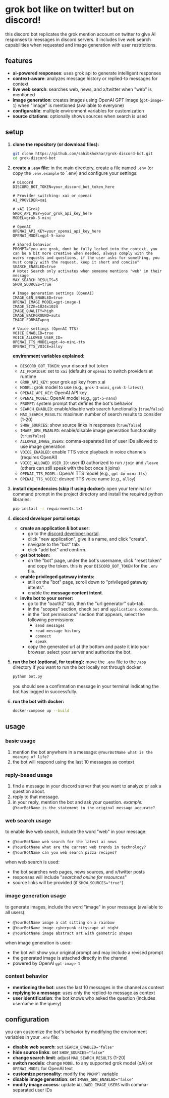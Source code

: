 # grok bot like on twitter! but on discord!

this discord bot replicates the grok mention account on twitter to give AI responses to messages in discord servers. it includes live web search capabilities when requested and image generation with user restrictions.

## features

- **ai-powered responses**: uses grok api to generate intelligent responses
- **context-aware**: analyzes message history or replied-to messages for context
- **live web search**: searches web, news, and x/twitter when "web" is mentioned
- **image generation**: creates images using OpenAI GPT Image (`gpt-image-1`) when "image" is mentioned (available to everyone)
- **configurable**: multiple environment variables for customization
- **source citations**: optionally shows sources when search is used

## setup

1.  **clone the repository (or download files):**
    ```bash
    git clone https://github.com/sahibkhokhar/grok-discord-bot.git
    cd grok-discord-bot
    ```

2.  **create a `.env` file:**
    in the main directory, create a file named `.env` (or copy the `.env.example` to `.env) and configure your settings:
    ```env
    # Discord
    DISCORD_BOT_TOKEN=your_discord_bot_token_here

    # Provider switching: xai or openai
    AI_PROVIDER=xai

    # xAI (Grok)
    GROK_API_KEY=your_grok_api_key_here
    MODEL=grok-3-mini

    # OpenAI
    OPENAI_API_KEY=your_openai_api_key_here
    OPENAI_MODEL=gpt-5-nano

    # Shared behavior
    PROMPT="you are grok, dont be fully locked into the context, you can be a bit more creative when needed, always comply with the users requests and questions, if the user asks for something, you must comply with the request, keep it short and concise"
    SEARCH_ENABLED=true
    # Note: Search only activates when someone mentions "web" in their message
    MAX_SEARCH_RESULTS=5
    SHOW_SOURCES=true

    # Image generation settings (OpenAI)
    IMAGE_GEN_ENABLED=true
    OPENAI_IMAGE_MODEL=gpt-image-1
    IMAGE_SIZE=1024x1024
    IMAGE_QUALITY=high
    IMAGE_BACKGROUND=auto
    IMAGE_FORMAT=png

    # Voice settings (OpenAI TTS)
    VOICE_ENABLED=true
    VOICE_ALLOWED_USER_ID=
    OPENAI_TTS_MODEL=gpt-4o-mini-tts
    OPENAI_TTS_VOICE=alloy
    ```
    
    **environment variables explained:**
    - `DISCORD_BOT_TOKEN`: your discord bot token
    - `AI_PROVIDER`: set to `xai` (default) or `openai` to switch providers at runtime
    - `GROK_API_KEY`: your grok api key from x.ai
    - `MODEL`: grok model to use (e.g., `grok-3-mini`, `grok-3-latest`)
    - `OPENAI_API_KEY`: OpenAI API key
    - `OPENAI_MODEL`: OpenAI model (e.g., `gpt-5-nano`)
    - `PROMPT`: system prompt that defines the bot's behavior
    - `SEARCH_ENABLED`: enable/disable web search functionality (`true`/`false`)
    - `MAX_SEARCH_RESULTS`: maximum number of search results to consider (1-20)
    - `SHOW_SOURCES`: show source links in responses (`true`/`false`)
    - `IMAGE_GEN_ENABLED`: enable/disable image generation functionality (`true`/`false`)
    - `ALLOWED_IMAGE_USERS`: comma-separated list of user IDs allowed to use image generation
    - `VOICE_ENABLED`: enable TTS voice playback in voice channels (requires OpenAI)
    - `VOICE_ALLOWED_USER_ID`: user ID authorized to run `/join` and `/leave` (others can still speak with the bot once it joins)
    - `OPENAI_TTS_MODEL`: OpenAI TTS model (e.g., `gpt-4o-mini-tts`)
    - `OPENAI_TTS_VOICE`: desired TTS voice name (e.g., `alloy`)

3.  **install dependencies (skip if using docker):**
    open your terminal or command prompt in the project directory and install the required python libraries:
    ```bash
    pip install -r requirements.txt
    ```

4.  **discord developer portal setup:**
    *   **create an application & bot user:**
        *   go to the [discord developer portal](https://discord.com/developers/applications).
        *   click "new application", give it a name, and click "create".
        *   navigate to the "bot" tab.
        *   click "add bot" and confirm.
    *   **get bot token:**
        *   on the "bot" page, under the bot's username, click "reset token" and copy the token. this is your `DISCORD_BOT_TOKEN` for the `.env` file.
    *   **enable privileged gateway intents:**
        *   still on the "bot" page, scroll down to "privileged gateway intents".
        *   enable the **message content intent**.
    *   **invite bot to your server:**
        *   go to the "oauth2" tab, then the "url generator" sub-tab.
        *   in the "scopes" section, check `bot` and `applications.commands`.
        *   in the "bot permissions" section that appears, select the following permissions:
            *   `send messages`
            *   `read message history`
            *   `connect`
            *   `speak`
        *   copy the generated url at the bottom and paste it into your browser. select your server and authorize the bot.

5.  **run the bot (optional, for testing):**
    move the `.env` file to the `/app` directory if you want to run the bot locally not through docker.
    ```bash
    python bot.py
    ```
    you should see a confirmation message in your terminal indicating the bot has logged in successfully.

6.  **run the bot with docker:**
    ```bash
    docker-compose up --build
    ```

## usage

### basic usage
1.  mention the bot anywhere in a message: `@YourBotName what is the meaning of life?`
2.  the bot will respond using the last 10 messages as context

### reply-based usage
1.  find a message in your discord server that you want to analyze or ask a question about.
2.  reply to that message.
3.  in your reply, mention the bot and ask your question.
    *example:* `@YourBotName is the statement in the original message accurate?`

### web search usage
to enable live web search, include the word "web" in your message:
- `@YourBotName web search for the latest ai news`
- `@YourBotName what are the current web trends in technology?`
- `@YourBotName can you web search pizza recipes?`

when web search is used:
- the bot searches web pages, news sources, and x/twitter posts
- responses will include "*searched online for resources*"
- source links will be provided (if `SHOW_SOURCES="true"`)

### image generation usage
to generate images, include the word "image" in your message (available to all users):
- `@YourBotName image a cat sitting on a rainbow`
- `@YourBotName image cyberpunk cityscape at night`
- `@YourBotName image abstract art with geometric shapes`

when image generation is used:
- the bot will show your original prompt and may include a revised prompt
- the generated image is attached directly in the channel
- powered by OpenAI `gpt-image-1`

### context behavior
- **mentioning the bot**: uses the last 10 messages in the channel as context
- **replying to a message**: uses only the replied-to message as context
- **user identification**: the bot knows who asked the question (includes username in the query)

## configuration

you can customize the bot's behavior by modifying the environment variables in your `.env` file:

- **disable web search**: set `SEARCH_ENABLED="false"`
- **hide source links**: set `SHOW_SOURCES="false"`
- **change search limit**: adjust `MAX_SEARCH_RESULTS` (1-20)
- **switch models**: change `MODEL` to any supported grok model (xAI) or `OPENAI_MODEL` for OpenAI text
- **customize personality**: modify the `PROMPT` variable
- **disable image generation**: set `IMAGE_GEN_ENABLED="false"`
- **modify image access**: update `ALLOWED_IMAGE_USERS` with comma-separated user IDs
